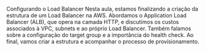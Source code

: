 Configurando o Load Balancer
Nesta aula, estamos finalizando a criação da estrutura de um Load Balancer na AWS. Abordamos o Application Load Balancer (ALB), que opera na camada HTTP, e discutimos os custos associados à VPC, subnets e ao próprio Load Balancer. Também falamos sobre a configuração do target group e a importância do health check. Ao final, vamos criar a estrutura e acompanhar o processo de provisionamento.
